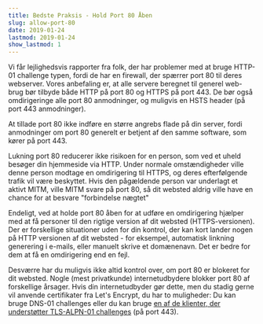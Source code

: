 ```yaml
---
title: Bedste Praksis - Hold Port 80 Åben
slug: allow-port-80
date: 2019-01-24
lastmod: 2019-01-24
show_lastmod: 1
---
```



Vi får lejlighedsvis rapporter fra folk, der har problemer med at bruge HTTP-01 challenge typen, fordi de har en firewall, der spærrer port 80 til deres webserver. Vores anbefaling er, at alle servere beregnet til generel web- brug bør tilbyde både HTTP på port 80 og HTTPS på port 443. De bør også omdirigeringe alle port 80 anmodninger, og muligvis en HSTS header (på port 443 anmodninger).

At tillade port 80 ikke indføre en større angrebs flade på din server, fordi anmodninger om port 80 generelt er betjent af den samme software, som kører på port 443.

Lukning port 80 reducerer ikke risikoen for en person, som ved et uheld besøger din hjemmeside via HTTP. Under normale omstændigheder ville denne person modtage en omdirigering til HTTPS, og deres efterfølgende trafik vil være beskyttet. Hvis den pågældende person var underlagt et aktivt MITM, ville MITM svare på port 80, så dit websted aldrig ville have en chance for at besvare "forbindelse nægtet"

Endeligt, ved at holde port 80 åben for at udføre en omdirigering hjælper med at få personer til den rigtige version af dit websted (HTTPS-versionen). Der er forskellige situationer uden for din kontrol, der kan kort lander nogen på HTTP versionen af dit websted - for eksempel, automatisk linkning generering i e-mails, eller manuelt skrive et domænenavn. Det er bedre for dem at få en omdirigering end en fejl.

Desværre har du muligvis ikke altid kontrol over, om port 80 er blokeret for dit websted. Nogle (mest privatkunde) internetudbydere blokker port 80 af forskellige årsager. Hvis din internetudbyder gør dette, men du stadig gerne vil anvende certifikater fra Let's Encrypt, du har to muligheder: Du kan bruge DNS-01 challenges eller du kan bruge [en af de klienter, der understøtter TLS-ALPN-01 challenges](https://community.letsencrypt.org/t/which-client-support-tls-alpn-challenge/75859/2) (på port 443).
